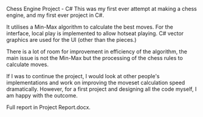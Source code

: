 Chess Engine Project - C#
This was my first ever attempt at making a chess engine, and my first ever project in C#.

It utilises a Min-Max algorithm to calculate the best moves. For the interface, local play is implemented to allow hotseat playing. C# vector graphics are used for the UI (other than the pieces.)

There is a lot of room for improvement in efficiency of the algorithm, the main issue is not the Min-Max but the processing of the chess rules to calculate moves. 

If I was to continue the project, I would look at other people's implementations and work on improving the moveset calculation speed dramatically.
However, for a first project and designing all the code myself, I am happy with the outcome.

Full report in Project Report.docx.
